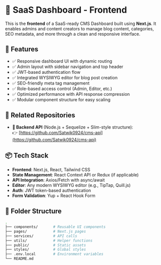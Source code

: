 # 🧩 SaaS Dashboard - Frontend

This is the **frontend** of a SaaS-ready CMS Dashboard built using **Next.js**. It enables admins and content creators to manage blog content, categories, SEO metadata, and more through a clean and responsive interface.

## 🚀 Features

- ✅ Responsive dashboard UI with dynamic routing
- ✅ Admin layout with sidebar navigation and top header
- ✅ JWT-based authentication flow
- ✅ Integrated WYSIWYG editor for blog post creation
- ✅ SEO-friendly meta tag management
- ✅ Role-based access control (Admin, Editor, etc.)
- ✅ Optimized performance with API response compression
- ✅ Modular component structure for easy scaling

## 🔗 Related Repositories

- **🔧 Backend API** (Node.js + Sequelize + Slim-style structure):  
  👉 [https://github.com/Satwik0924/cms-api](https://github.com/Satwik0924/cms-api)

## 📦 Tech Stack

- **Frontend**: Next.js, React, Tailwind CSS
- **State Management**: React Context API or Redux (if applicable)
- **API Integration**: Axios/Fetch with async/await
- **Editor**: Any modern WYSIWYG editor (e.g., TipTap, Quill.js)
- **Auth**: JWT token-based authentication
- **Form Validation**: Yup + React Hook Form

## 📁 Folder Structure

```bash
.
├── components/       # Reusable UI components
├── pages/            # Next.js pages
├── services/         # API calls
├── utils/            # Helper functions
├── public/           # Static assets
├── styles/           # Global styles
├── .env.local        # Environment variables
└── README.md
